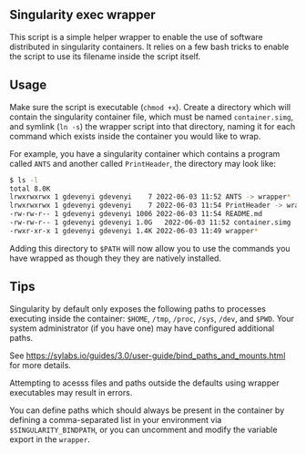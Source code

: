 Singularity exec wrapper
------------------------

This script is a simple helper wrapper to enable the use of software distributed
in singularity containers. It relies on a few bash tricks to enable the script to
use its filename inside the script itself.

## Usage

Make sure the script is executable (`chmod +x`). Create a directory which will contain
the singularity container file, which must be named `container.simg`, and symlink (`ln -s`)
the wrapper script into that directory, naming it for each command which exists inside
the container you would like to wrap.

For example, you have a singularity container which contains a program called `ANTS` and
another called `PrintHeader`, the directory may look like:

```bash
$ ls -l
total 8.0K
lrwxrwxrwx 1 gdevenyi gdevenyi    7 2022-06-03 11:52 ANTS -> wrapper*
lrwxrwxrwx 1 gdevenyi gdevenyi    7 2022-06-03 11:54 PrintHeader -> wrapper*
-rw-rw-r-- 1 gdevenyi gdevenyi 1006 2022-06-03 11:54 README.md
-rw-rw-r-- 1 gdevenyi gdevenyi 1.0G   2022-06-03 11:52 container.simg
-rwxr-xr-x 1 gdevenyi gdevenyi 1.4K 2022-06-03 11:49 wrapper*
```

Adding this directory to `$PATH` will now allow you to use the commands you have wrapped
as though they they are natively installed.

## Tips

Singularity by default only exposes the following paths to processes executing inside
the container: `$HOME`, `/tmp`, `/proc`, `/sys`, `/dev`, and `$PWD`. Your system
administrator (if you have one) may have configured additional paths.

See https://sylabs.io/guides/3.0/user-guide/bind_paths_and_mounts.html for more details.

Attempting to acesss files and paths outside the defaults using wrapper executables may
result in errors.

You can define paths which should always be present in the container by defining a
comma-separated list in your environment via `$SINGULARITY_BINDPATH`, or you can
uncomment and modify the variable export in the `wrapper`.
